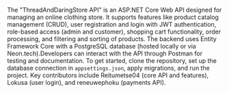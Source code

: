 The "ThreadAndDaringStore API" is an ASP.NET Core Web API designed for managing an online clothing store. It supports features like product catalog management (CRUD), user registration and login with JWT authentication, role-based access (admin and customer), shopping cart functionality, order processing, and filtering and sorting of products. The backend uses Entity Framework Core with a PostgreSQL database (hosted locally or via Neon.tech).Developers can interact with the API through Postman for testing and documentation. To get started, clone the repository, set up the database connection in `appsettings.json`, apply migrations, and run the project. Key contributors include Reitumetse04 (core API and features), Lokusa (user login), and reneuwephoku (payments API).

